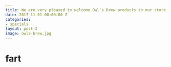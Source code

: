 ```yaml
---
title: We are very pleased to welcome Owl's Brew products to our store!
date: 2017-11-01 00:00:00 Z
categories:
- specials
layout: post-2
image: owls-brew.jpg
---
```


# fart
